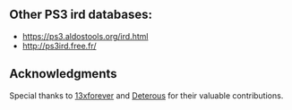 ## Other PS3 ird databases:
* https://ps3.aldostools.org/ird.html
* http://ps3ird.free.fr/
## Acknowledgments
Special thanks to [13xforever](https://github.com/13xforever) and [Deterous](https://github.com/Deterous) for their valuable contributions.
